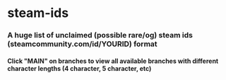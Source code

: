# steam-ids
<h3>A huge list of unclaimed (possible rare/og) steam ids (steamcommunity.com/id/YOURID) format</h3>
<h4>Click "MAIN" on branches to view all available branches with different character lengths (4 character, 5 character, etc)</h4>
